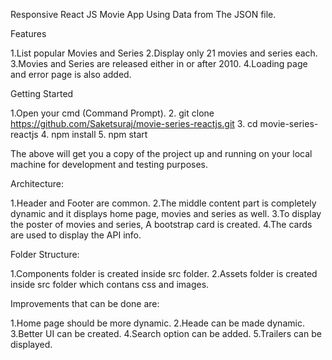 Responsive React JS Movie App Using Data from The JSON file.

Features

1.List popular Movies and Series
2.Display only 21 movies and series each.
3.Movies and Series are released either in or after 2010.
4.Loading page and error page is also added.

Getting Started 

1.Open your cmd (Command Prompt).
2. git clone https://github.com/Saketsuraj/movie-series-reactjs.git
3. cd movie-series-reactjs
4. npm install
5. npm start

The above will get you a copy of the project up and running on your local machine for development and testing purposes.

Architecture:

1.Header and Footer are common.
2.The middle content part is completely dynamic and it displays home page, movies and series as well.
3.To display the poster of movies and series, A bootstrap card is created.
4.The cards are used to display the API info.

Folder Structure:

1.Components folder is created inside src folder.
2.Assets folder is created inside src folder which contans css and images.

Improvements that can be done are:

1.Home page should be more dynamic.
2.Heade can be made dynamic.
3.Better UI can be created.
4.Search option can be added.
5.Trailers can be displayed.
